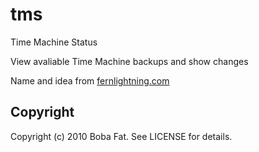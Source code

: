 # tms

Time Machine Status

View avaliable Time Machine backups and show changes

Name and idea from [fernlightning.com](http://www.fernlightning.com/doku.php?id=software:misc:tms)

## Copyright

Copyright (c) 2010 Boba Fat. See LICENSE for details.
